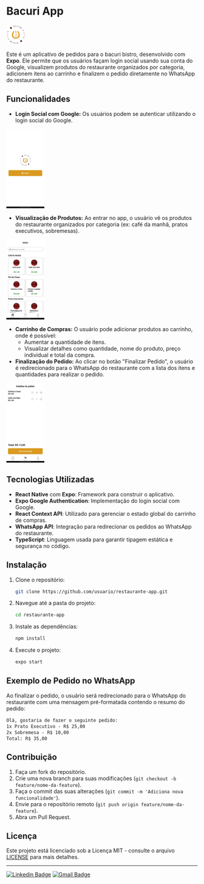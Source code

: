 

# Bacuri App

<img src="./assets/images/logo.png" alt="Bacuri logo" width="50" />

Este é um aplicativo de pedidos para o bacuri bistro, desenvolvido com **Expo**. Ele permite que os usuários façam login social usando sua conta do Google, visualizem produtos do restaurante organizados por categoria, adicionem itens ao carrinho e finalizem o pedido diretamente no WhatsApp do restaurante.

## Funcionalidades

- **Login Social com Google:** Os usuários podem se autenticar utilizando o login social do Google.

<img src="./assets/images/print2.jpeg" alt="Tela de login" width="100" />

- **Visualização de Produtos:** Ao entrar no app, o usuário vê os produtos do restaurante organizados por categoria (ex: café da manhã, pratos executivos, sobremesas).

<img src="./assets/images/print3.jpeg" alt="Listagem de produtos" width="100" />

- **Carrinho de Compras:** O usuário pode adicionar produtos ao carrinho, onde é possível:
  - Aumentar a quantidade de itens.
  - Visualizar detalhes como quantidade, nome do produto, preço individual e total da compra.
- **Finalização do Pedido:** Ao clicar no botão "Finalizar Pedido", o usuário é redirecionado para o WhatsApp do restaurante com a lista dos itens e quantidades para realizar o pedido.

<img src="./assets/images/print4.jpeg" alt="Tela de carrinho" width="100" />

## Tecnologias Utilizadas

- **React Native** com **Expo**: Framework para construir o aplicativo.
- **Expo Google Authentication**: Implementação do login social com Google.
- **React Context API**: Utilizado para gerenciar o estado global do carrinho de compras.
- **WhatsApp API**: Integração para redirecionar os pedidos ao WhatsApp do restaurante.
- **TypeScript**: Linguagem usada para garantir tipagem estática e segurança no código.

## Instalação

1. Clone o repositório:
   ```bash
   git clone https://github.com/usuario/restaurante-app.git
   ```

2. Navegue até a pasta do projeto:
   ```bash
   cd restaurante-app
   ```

3. Instale as dependências:
   ```bash
   npm install
   ```

4. Execute o projeto:
   ```bash
   expo start
   ```

## Exemplo de Pedido no WhatsApp

Ao finalizar o pedido, o usuário será redirecionado para o WhatsApp do restaurante com uma mensagem pré-formatada contendo o resumo do pedido:
```
Olá, gostaria de fazer o seguinte pedido:
1x Prato Executivo - R$ 25,00
2x Sobremesa - R$ 10,00
Total: R$ 35,00
```

## Contribuição

1. Faça um fork do repositório.
2. Crie uma nova branch para suas modificações (`git checkout -b feature/nome-da-feature`).
3. Faça o commit das suas alterações (`git commit -m 'Adiciona nova funcionalidade'`).
4. Envie para o repositório remoto (`git push origin feature/nome-da-feature`).
5. Abra um Pull Request.

## Licença

Este projeto está licenciado sob a Licença MIT - consulte o arquivo [LICENSE](LICENSE) para mais detalhes.

---

[![Linkedin Badge](https://img.shields.io/badge/-Fernando%20Guerreiro-1293d2?style=flat-square&logo=Linkedin&logoColor=white&link=https://www.linkedin.com/in/guerreiru/)](https://www.linkedin.com/in/guerreiru/) 
[![Gmail Badge](https://img.shields.io/badge/-dev.fernandoguerreiro@gmail.com-EA4335?style=flat-square&logo=Gmail&logoColor=white&link=mailto:dev.fernandoguerreiro@gmail.com)](mailto:dev.fernandoguerreiro@gmail.com)

